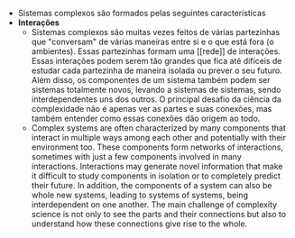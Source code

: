 - Sistemas complexos são formados pelas seguintes características
- **Interações**
	- Sistemas complexos são muitas vezes feitos de várias partezinhas que "conversam" de várias maneiras entre si e o que está fora (o ambientes). Essas partezinhas formam uma [[rede]] de interações. Essas interações podem serem tão grandes que fica até difíceis de estudar cada partezinha de maneira isolada ou prever o seu futuro. Além disso, os componentes de um sistema também podem ser sistemas totalmente novos, levando a sistemas de sistemas, sendo interdependentes uns dos outros. O principal desafio da ciência da complexidade não é apenas ver as partes e suas conexões, mas também entender como essas conexões dão origem ao todo.
	- Complex systems are often characterized by many components that interact in multiple ways among each other and potentially with their environment too. These components form networks of interactions, sometimes with just a few components involved in many interactions. Interactions may generate novel information that make it difficult to study components in isolation or to completely predict their future. In addition, the components of a system can also be whole new systems, leading to systems of systems, being interdependent on one another. The main challenge of complexity science is not only to see the parts and their connections but also to understand how these connections give rise to the whole.